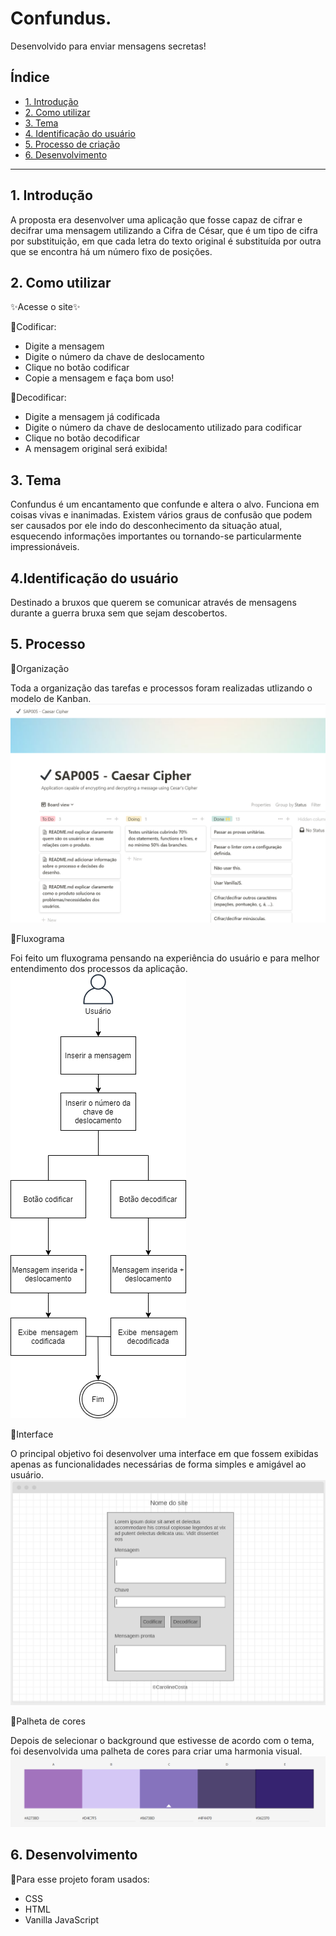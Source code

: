 # Confundus.

Desenvolvido para enviar mensagens secretas!


## Índice

* [1. Introdução](#1-introdução)
* [2. Como utilizar](#2-como-utilizar)
* [3. Tema](#3-tema)
* [4. Identificação do usuário](#4-identificação-do-usuário)
* [5. Processo de criação](#5-processo-de-criação)
* [6. Desenvolvimento](#6-desenvolvimento)


***

## 1. Introdução

 A proposta era desenvolver uma aplicação que fosse capaz de cifrar e decifrar uma mensagem utilizando a Cifra de César, que é um tipo de cifra por substituição, em que cada letra do texto original é substituída por outra que se encontra há um número fixo de posições.

## 2. Como utilizar

✨Acesse o site✨

📌Codificar:

* Digite a mensagem
* Digite o número da chave de deslocamento
* Clique no botão codificar
* Copie a mensagem e faça bom uso!

📌Decodificar:
* Digite a mensagem já codificada
* Digite o número da chave de deslocamento utilizado para codificar
* Clique no botão decodificar
* A mensagem original será exibida!


## 3. Tema

 Confundus é um encantamento que confunde e altera o alvo.
 Funciona em coisas vivas e inanimadas. Existem vários graus de confusão que podem ser causados ​​por ele indo do desconhecimento da situação atual, esquecendo informações importantes ou tornando-se particularmente impressionáveis.

## 4.Identificação do usuário

 Destinado a bruxos que querem se comunicar através de mensagens durante a guerra bruxa sem que sejam descobertos.

## 5. Processo

 📌Organização

 Toda a organização das tarefas e processos foram realizadas utlizando o modelo de Kanban.
 ![Print da tela do Notion](src/files/notion.png)

 📌Fluxograma

 Foi feito um fluxograma pensando na experiência do usuário e para melhor entendimento dos processos da aplicação.
 ![Fluxograma](src/files/fluxograma.png)

 📌Interface

 O principal objetivo foi desenvolver uma interface em que fossem exibidas apenas as funcionalidades necessárias de forma simples e amigável ao usuário.
![Wireframe inicial](src/files/wireframe.png)
 
 📌Palheta de cores

 Depois de selecionar o background que estivesse de acordo com o tema, foi desenvolvida uma palheta de cores para criar uma harmonia visual.
 ![Palheta de cores](src/files/paleta-de-cores.png)

 ## 6. Desenvolvimento

 📌Para esse projeto foram usados:

* CSS
* HTML
* Vanilla JavaScript